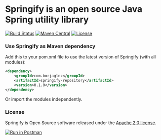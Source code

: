 # Springify is an open source Java Spring utility library #

[![Build Status](https://travis-ci.org/borja-glez/springify.svg?branch=master)](https://travis-ci.org/borja-glez/springify) [![Maven Central](https://img.shields.io/maven-central/v/com.borjaglez/springify.svg?label=Maven%20Central)](https://search.maven.org/search?q=g:%22com.borjaglez%22%20AND%20a:%22springify%22) [![License](https://img.shields.io/badge/License-Apache%202.0-blue.svg)](https://opensource.org/licenses/Apache-2.0)

### Use Springify as Maven dependency

Add this to your pom.xml file to use the latest version of Springify (with all modules):

```xml  
<dependency>
	<groupId>com.borjaglez</groupId>
	<artifactId>springify-repository</artifactId>
	<version>0.1.0</version>
</dependency>
```

Or import the modules independently.

### License

Springify is Open Source software released under the 
[Apache 2.0 license](https://www.apache.org/licenses/LICENSE-2.0.html).

[![Run in Postman](https://run.pstmn.io/button.svg)](https://app.getpostman.com/run-collection/5ae73404dd44141ae78b)